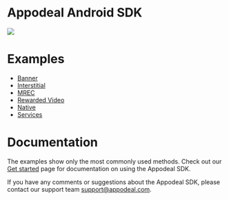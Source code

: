 # Appodeal Android SDK

[![](https://img.shields.io/badge/SDK%20version-%203.2.0-brightgreen)](https://docs.appodeal.com/android/get-started)

# Examples

* [Banner](https://github.com/appodeal/appodeal-android-sdk/tree/master/banner)
* [Interstitial](https://github.com/appodeal/appodeal-android-sdk/tree/master/interstitial)
* [MREC](https://github.com/appodeal/appodeal-android-sdk/tree/master/mrec)
* [Rewarded Video](https://github.com/appodeal/appodeal-android-sdk/tree/master/rewarded)
* [Native](https://github.com/appodeal/appodeal-android-sdk/tree/master/native)
* [Services](https://github.com/appodeal/appodeal-android-sdk/tree/master/analytics)

# Documentation

The examples show only the most commonly used methods.  Check out our [Get started](https://docs.appodeal.com/android/get-started) page for documentation on using the Appodeal SDK.

If you have any comments or suggestions about the Appodeal SDK, please contact our support team support@appodeal.com.